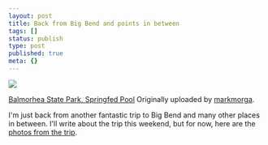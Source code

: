 ```yaml
---
layout: post
title: Back from Big Bend and points in between
tags: []
status: publish
type: post
published: true
meta: {}
---
```

[![](http://farm1.static.flickr.com/194/448753867_22fb38c747_m.jpg)](http://www.flickr.com/photos/markmorga/448753867/)

[Balmorhea State Park, Springfed Pool](http://www.flickr.com/photos/markmorga/448753867/) Originally uploaded by [markmorga](http://www.flickr.com/people/markmorga/).

I'm just back from another fantastic trip to Big Bend and many other places in between.  I'll write about the trip this weekend, but for now, here are the [photos from the trip](http://www.flickr.com/photos/markmorga/collections/72157600052149554/).
